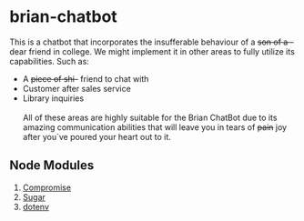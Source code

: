 # brian-chatbot
This is a chatbot that incorporates the insufferable behaviour of a ~~son of a -~~ dear friend in college.
We might implement it in other areas to fully utilize its capabilities. Such as:
- A ~~piece of shi-~~ friend to chat with
- Customer after sales service
- Library inquiries
<br><br>
All of these areas are highly suitable for the Brian ChatBot due to its amazing communication abilities
that will leave you in tears of ~~pain~~ joy after you`ve poured your heart out to it.

## Node Modules
1. [Compromise](https://github.com/spencermountain/compromise)
2. [Sugar](https://www.npmjs.com/package/sugar#documentation)
3. [dotenv](https://www.npmjs.com/package/dotenv)
